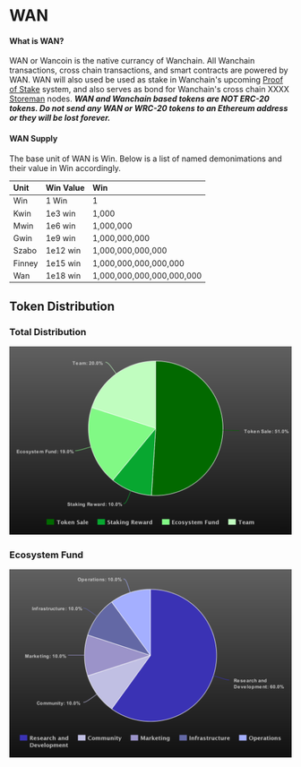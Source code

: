 # WAN

#### What is WAN?

WAN or Wancoin is the native currancy of Wanchain. All Wanchain transactions, cross chain transactions, and smart contracts are powered by WAN. WAN will also used be used as stake in Wanchain's upcoming [Proof of Stake](../technology/pos.md) system, and also serves as bond for Wanchain's cross chain XXXX [Storeman](../technology/storeman.md) nodes.   <b><i>WAN and Wanchain based tokens are NOT ERC-20 tokens. Do not send any WAN or WRC-20 tokens to an Ethereum address or they will be lost forever.</i></b>

#### WAN Supply

The base unit of WAN is Win. Below is a list of named demonimations and their value in Win accordingly.

| **Unit**  |**Win Value**   |**Win** | 
|:---|:---|:---|
| Win |  1 Win |  1 |   
|  Kwin | 1e3 win  | 1,000  |   
|  Mwin | 1e6 win  |  1,000,000 |   
| Gwin  |1e9 win|1,000,000,000|   
|Szabo|1e12 win|1,000,000,000,000|   
|Finney|1e15 win|1,000,000,000,000,000|   
|Wan|1e18 win|1,000,000,000,000,000,000|   

## Token Distribution

### Total Distribution
![](media/totaldistribution.png)

### Ecosystem Fund
![](media/distribution.png)
